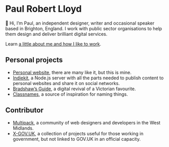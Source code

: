 # Paul Robert Lloyd

👋 Hi, I’m Paul, an independent designer, writer and occasional speaker based in Brighton, England. I work with public sector organisations to help them design and deliver brilliant digital services.

Learn [a little about me and how I like to work](MANUAL.md).

## Personal projects

* [Personal website](https://github.com/paulrobertlloyd/paulrobertlloyd-v4), there are many like it, but this is mine.
* [Indiekit](https://github.com/getindiekit/), a Node.js server with all the parts needed to publish content to personal websites and share it on social networks.
* [Bradshaw’s Guide](https://github.com/bradshawsguide), a digital revival of a Victorian favourite.
* [Classnames](https://github.com/paulrobertlloyd/classnames), a source of inspiration for naming things.

## Contributor

* [Multipack](https://github.com/multipack), a community of web designers and developers in the West Midlands.
* [X-GOV.UK](https://github.com/x-govuk), a collection of projects useful for those working in government, but not linked to GOV.UK in an official capacity.
